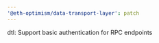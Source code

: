 ```yaml
---
'@eth-optimism/data-transport-layer': patch
---
```


dtl: Support basic authentication for RPC endpoints
